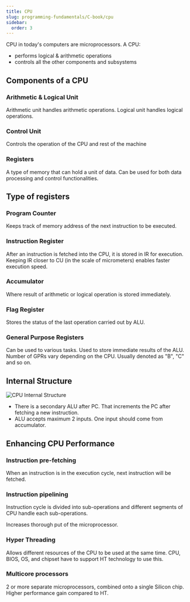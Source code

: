 ```yaml
---
title: CPU
slug: programming-fundamentals/C-book/cpu
sidebar:
  order: 3
---
```


CPU in today's computers are microprocessors. A CPU:

- performs logical & arithmetic operations
- controls all the other components and subsystems

## Components of a CPU

### Arithmetic & Logical Unit

Arithmetic unit handles arithmetic operations. Logical unit handles logical
operations.

### Control Unit

Controls the operation of the CPU and rest of the machine

### Registers

A type of memory that can hold a unit of data. Can be used for both data
processing and control functionalities.

## Type of registers

### Program Counter

Keeps track of memory address of the next instruction to be executed.

### Instruction Register

After an instruction is fetched into the CPU, it is stored in IR for execution.
Keeping IR closer to CU (in the scale of micrometers) enables faster execution
speed.

### Accumulator

Where result of arithmetic or logical operation is stored immediately.

### Flag Register

Stores the status of the last operation carried out by ALU.

### General Purpose Registers

Can be used to various tasks. Used to store immediate results of the ALU. Number
of GPRs vary depending on the CPU. Usually denoted as "B", "C" and so on.

## Internal Structure

![CPU Internal Structure](/programming/internal-structure-of-cpu.jpg)

- There is a secondary ALU after PC. That increments the PC after fetching a new
  instruction.
- ALU accepts maximum 2 inputs. One input should come from accumulator.

## Enhancing CPU Performance

### Instruction pre-fetching

When an instruction is in the execution cycle, next instruction will be fetched.

### Instruction pipelining

Instruction cycle is divided into sub-operations and different segments of CPU
handle each sub-operations.

Increases thorough put of the microprocessor.

### Hyper Threading

Allows different resources of the CPU to be used at the same time. CPU, BIOS,
OS, and chipset have to support HT technology to use this.

### Multicore processors

2 or more separate microprocessors, combined onto a single Silicon chip. Higher
performance gain compared to HT.
